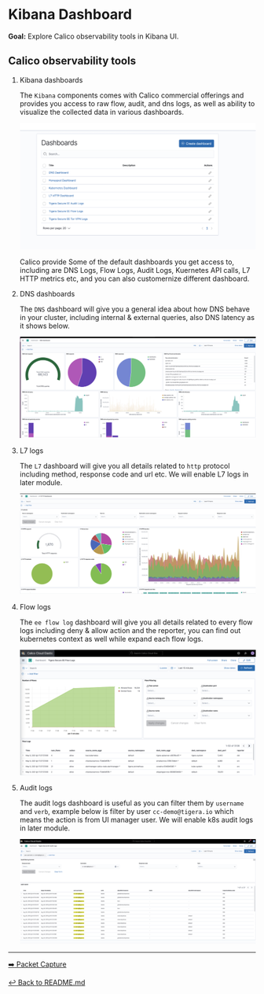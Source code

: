 # Kibana Dashboard

**Goal:** Explore Calico observability tools in Kibana UI.

## Calico observability tools

1. Kibana dashboards

    The `Kibana` components comes with Calico commercial offerings and provides you access to raw flow, audit, and dns logs, as well as ability to visualize the collected data in various dashboards.

    ![kibana dashboard](../img/kibana-dashboard.png)

    Calico provide Some of the default dashboards you get access to, including are DNS Logs, Flow Logs, Audit Logs, Kuernetes API calls, L7 HTTP metrics etc, and you can also customernize different dashboard. 



2. DNS dashboards   

    The `DNS` dashboard will give you a general idea about how DNS behave in your cluster, including internal & external queries, also DNS latency as it shows below.

     ![kibana dns dashboard](../img/kibana-dns-dashboard.png)



3. L7 logs    

    The `L7` dashboard will give you all details related to `http` protocol including method, response code and url etc. We will enable L7 logs in later module.

     ![kibana l7 logs](../img/kibana-l7-log.png)



4. Flow logs

    The `ee flow log` dashboard will give you all details related to every flow logs including deny & allow action and the reporter, you can find out kubernetes context as well while expand each flow logs.

     ![kibana flow logs](../img/kibana-flow-logs.png)




5. Audit logs

    The audit logs dashboard is useful as you can filter them by `username` and `verb`, example below is filter by user `cc-demo@tigera.io` which means the action is from UI manager user. We will enable k8s audit logs in later module.

     ![kibana audit logs](../img/kibana-audit-log.png)


---

[:arrow_right: Packet Capture](./dynamic-packet-capture.md)

[:leftwards_arrow_with_hook: Back to README.md](../README.md)
